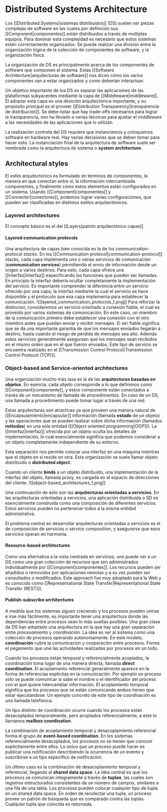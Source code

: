 # Distributed Systems Architecture
Los [[Distributed Systems|sistemas distribuidos]] (DS) suelen ser piezas complejas de software en las cuales por definición sus [[Component|componentes]] están distribuidos a través de multiples equipos. Para dominar esta complejidad es necesario que estos sistemas estén correctamente organizados. Se puede realizar una división entre la organización lógica de la colección de componentes de software, y la organización física.

La organización de DS es principalmente acerca de los componentes de software que componen el sistema. Estas [[Software Architecture|arquitecturas de software]] nos dicen cómo los varios componentes van a estar organizados y como deberían interactuar.

Un objetivo importante de los DS es separar las aplicaciones de las plataformas subyacentes mediante la capa de [[Middleware|middleware]]. El adoptar esta capa es una desición arquitectónica importante, y su propósito principal es el proveer [[Distribution Transparency|transparencia de distribución]]. Se debe notar que hay trade-offs necesarios para lograr la transparencia, eso ha llevado a varias técnicas para ajustar el middleware a las necesidades de las aplicaciones que lo utilizan.

La realización contreta del DS requiere que instanciemos y coloquemos software en hardware real. Hay varias decisiones que se deben tomar para hacer esto. La instanciación final de la arquitectura de software suele ser nombrada como la arquitectura de sistema o **system architecture**.

## Architectural styles
El estilo arquitectónico es formulado en terminos de componentes, la manera en que conectan entre sí, la información intercambiada componentes, y finalmente cómo estos elementos están configurados en un sistema. Usando [[Component|componentes]] y [[Connector|conectores]], podemos lograr varias configuraciones, que pueden ser clasificadas en distintos estilos arquitectónicos.

### Layered architectures
El concepto básico es el del [[Layers|patrón arquitectónico capas]]

#### Layered communication protocols
Una arquitectura de capas bien conocida es la de los *communication-protocol stacks*. En los [[Communication protocol|communication-protocol]] stacks, cada capa implementa uno o varias servicios de comunicación (**communication services**) permitiendo el envio de información desde un origen a varios destinos. Para esto, cada capa ofrece una [[Interfaz|interfaz]] especificando las funciones que pueden ser llamadas. En principio la interfaz debería ocultar completamente la implementación del servicio.
Es importante comprender la diferencia entre un servicio ofrecido por una capa, la interfaz mediante la cual el servicio se hace disponible y el protocolo que esa capa implementa para establecer la comunicación.
![[layered_communication_protocols_1.png]]
Para reforzar la distincion, consideremos un servicio orientado a conexión fiable, el cual es proveido por varios sistemas de comunicación. En este caso, un miembro de la comunicación primero debe establecer una conexión con el otro miembro antes que puedan enviar y recibir mensajes. El ser fiable significa que se da una importante garantía de que los mensajes enviados llegarán a destino, hasta cuando el riesgo de pérdida de mensajes sea alto. Además estos servicios generalmente aseguraan que los mensajes sean recibidos en el mismo orden que en el que fueron enviados. Este tipo de servicio se encuentra realizado en el [[Transmission Control Protocol|Transmission Control Protocol (TCP)]].

### Object-based and Service-oriented architectures
Una organización mucho más laxa es la de las **arquitecturas basadas en objetos**. En esencia, cada objeto corresponde a lo que definimos como [[Component|componente]], y estos componente están conectados a través de un mecanismo de llamada de procedimientos. En caso de un DS, una llamada a procedimiento puede tomar lugar a través de una red.

Estas arquitecturas son atractivas ya que proveen una manera natural de [[Encapsulamiento|encapsular]] información (llamada **estado** de un objeto) y las operaciones que se pueden realizar sobre dicha información (llamados **métodos**) en una sola entidad ([[Object oriented programming|OOP]]). La [[Interfaz|interfaz]] ofrecida por un objeto oculta los detalles de implementación, lo cual esencialmente significa que podemos considerar a un objeto completamente independiente de su entorno.

Esta separación nos permite colocar una interfaz en una máquina mientras que el objeto en sí reside en otra. Esta organización se suele llamar objeto distribuido o **distributed object**.

Cuando un cliente **binds** a un objeto distribuido, una implementación de la interfaz del objeto, llamada proxy, es cargada en el espacio de direcciones del cliente.
![[object-based_architectures_1.png]]

Una continuación de esto son las **arquitecturas orientadas a servicios**. En las arquitecturas orientadas a servicios, una aplicación distribuida o SD es esencialmente construida como una composición de diferentes servicios. Estos servicios pueden no pertenecer todos a la misma entidad administrativa.

El problema central en desarrollar arquitecturas orientadas a servicios es el de composición de servicios o *service composition*, y asegurarse que esos servicios operan en harmonía.

#### Resource-based architectures
Como una alternativa a la vista centrada en servicios, uno puede ver a un DS como una gran colección de recursos que son administrados individualmente por [[Component|componentes]]. Los recursos pueden ser añadidos o removidos por aplicaciones remotas y a su vez pueden ser consultados o modificados. Este approach fue muy adoptado para la Web y es conocido como [[Representational State Transfer|Representational State Transfer (REST)]].

#### Publish-subscribe architectures
A medida que los sistemas siguen creciendo y los procesos pueden unirse e irse más fácilmente, es importante tener una arquitectura donde las dependencias entre procesos sean lo más sueltas posibles. Una gran clase de DS han adoptado una arquitectura en la que hay una gran separación entre *procesamiento* y *coordinación*. La idea es ver al sistema como una colección de procesos operando autónomamente. En este modelo, **coordinación** cubre la comunicacion y cooperación entre procesos. Forma el pegamento que une las actividades realizadas por procesos en un todo.

Cuando los procesos están temporal y referencialmente acoplados, la coordinación toma lugar de una manera directa, llamada **direct coordination**. El acoplamiento referencial generalmente aparece en la forma de referencias explicitas en la comunicación. Por ejemplo un proceso solo se puede comunicar si sabe el nombre o el identificador del proceso con el que quiere intercambiar información. El acoplamiento temporal significa que los procesos que se están comunicando ambos tienen que estar ejecutandose. Un ejemplo concreto de este tipo de coordinación es una llamada telefónica.

Un tipo distinto de coordinación ocurre cuando los procesos están desacoplados temporalmente, pero acoplados referencialmente, a este lo llamamos **mailbox coordination**.

La combinación de acoplamiento temporal y desacoplamiento referencial forma el grupo de **event-based coordination**. En los sistemas referencialmente desacoplados, los procesos no se tienen que conocer explicitamente entre ellos. Lo único que un proceso puede hacer es publicar una notificación describiendo la ocurrencia de un evento y suscribirse a un tipo específico de notificación.

Un último caso es la combinación de desacoplamiento temporal y referencial, llegando al **shared data space**. La idea central es que los procesos se comunican integramente a través de **tuplas**, las cuales son registros estructurados consistentes de un número de campos, similares a una fila de una tabla. Los procesos pueden colocar cualquier tipo de tupla en un shared data space. En orden de recolectar una tupla, un proceso provee un patrón de búsqueda que es comparado contra las tuplas. Cualquier tupla que coincida es retornada.